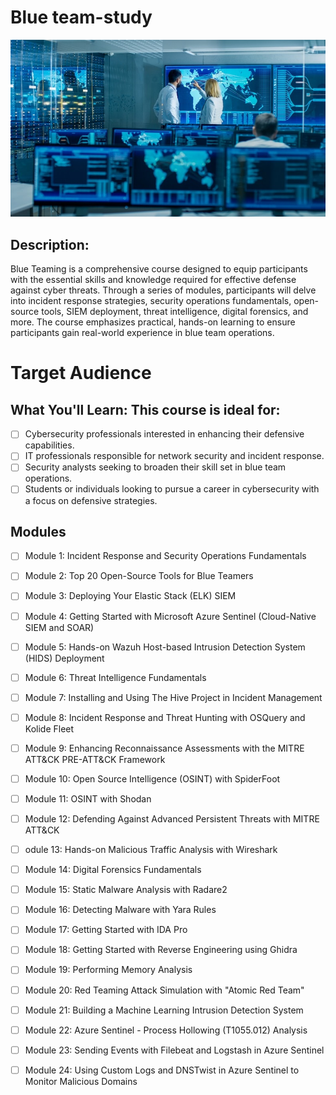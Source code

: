 ﻿# Blue team-study
[![Cybersecurity Monitoring Center](https://github.com/boniyeamincse/Blueteam-study/blob/main/image/cybersecurity-monitoring-center.jpg)](https://github.com/boniyeamincse/Blueteam-study/blob/main/image/cybersecurity-monitoring-center.jpg)


## Description:
Blue Teaming is a comprehensive course designed to equip participants with the essential skills and knowledge required for effective defense against cyber threats. Through a series of modules, participants will delve into incident response strategies, security operations fundamentals, open-source tools, SIEM deployment, threat intelligence, digital forensics, and more. The course emphasizes practical, hands-on learning to ensure participants gain real-world experience in blue team operations.
# Target Audience

## What You'll Learn: This course is ideal for:

- [ ] Cybersecurity professionals interested in enhancing their defensive capabilities.
- [ ] IT professionals responsible for network security and incident response.
- [ ] Security analysts seeking to broaden their skill set in blue team operations.
- [ ] Students or individuals looking to pursue a career in cybersecurity with a focus on defensive strategies.

## Modules
- [ ] Module 1: Incident Response and Security Operations Fundamentals
- [ ] Module 2: Top 20 Open-Source Tools for Blue Teamers
- [ ] Module 3: Deploying Your Elastic Stack (ELK) SIEM
- [ ] Module 4: Getting Started with Microsoft Azure Sentinel (Cloud-Native SIEM and SOAR)
- [ ] Module 5: Hands-on Wazuh Host-based Intrusion Detection System (HIDS) Deployment
- [ ] Module 6: Threat Intelligence Fundamentals
- [ ] Module 7: Installing and Using The Hive Project in Incident Management
- [ ] Module 8: Incident Response and Threat Hunting with OSQuery and Kolide Fleet
- [ ] Module 9: Enhancing Reconnaissance Assessments with the MITRE ATT&CK PRE-ATT&CK Framework
- [ ] Module 10: Open Source Intelligence (OSINT) with SpiderFoot
- [ ] Module 11: OSINT with Shodan
- [ ] Module 12: Defending Against Advanced Persistent Threats with MITRE ATT&CK
- [ ] odule 13: Hands-on Malicious Traffic Analysis with Wireshark
- [ ] Module 14: Digital Forensics Fundamentals
- [ ] Module 15: Static Malware Analysis with Radare2
- [ ] Module 16: Detecting Malware with Yara Rules
- [ ] Module 17: Getting Started with IDA Pro
- [ ] Module 18: Getting Started with Reverse Engineering using Ghidra
- [ ] Module 19: Performing Memory Analysis
- [ ] Module 20: Red Teaming Attack Simulation with "Atomic Red Team"
- [ ] Module 21: Building a Machine Learning Intrusion Detection System
- [ ] Module 22: Azure Sentinel - Process Hollowing (T1055.012) Analysis
- [ ] Module 23: Sending Events with Filebeat and Logstash in Azure Sentinel
- [ ] Module 24: Using Custom Logs and DNSTwist in Azure Sentinel to Monitor Malicious Domains

